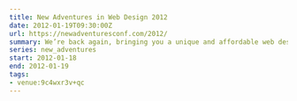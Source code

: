 ```yaml
---
title: New Adventures in Web Design 2012
date: 2012-01-19T09:30:00Z
url: https://newadventuresconf.com/2012/
summary: We’re back again, bringing you a unique and affordable web design conference in the heart of England.
series: new_adventures
start: 2012-01-18
end: 2012-01-19
tags:
- venue:9c4wxr3v+qc
---
```

